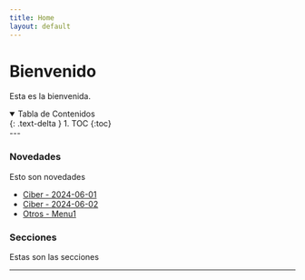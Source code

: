 ```yaml
---
title: Home
layout: default
---
```


# Bienvenido

Esta es la bienvenida.

<details open markdown="block">
  <summary>Tabla de Contenidos</summary>
  {: .text-delta }
1. TOC
{:toc}
</details>
---

### Novedades

Esto son novedades

- [Ciber - 2024-06-01](Ciber/2024-06-01/)
- [Ciber - 2024-06-02](Ciber/2024-06-02/)
- [Otros - Menu1](ciber/Menu/)



### Secciones

Estas son las secciones

---